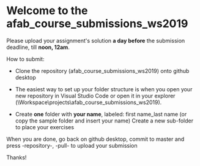 # Welcome to the afab_course_submissions_ws2019

Please upload your assignment's solution **a day before** the submission deadline, till **noon, 12am**.

How to submit:
- Clone the repository (afab_course_submissions_ws2019) onto github desktop
- The easiest way to set up your folder structure is when you open your new repository in Visual Studio Code or open it in your explorer (\Workspace\projects\afab_course_submissions_ws2019).

- Create **one** folder with **your name**, labeled: 
    first name_last name (or copy the sample folder and insert your name)
    Create a new sub-folder to place your exercises

When you are done, go back on github desktop, commit to master and press -repository-, -pull- to upload your submission

Thanks!

